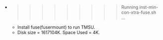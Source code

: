 * >>>>>>>>> Running inst-min-con-xtra-fuse.sh ...
  * Install fuse(fusermount) to run TMSU.
  * Disk size = 1617104K. Space Used = 4K.
